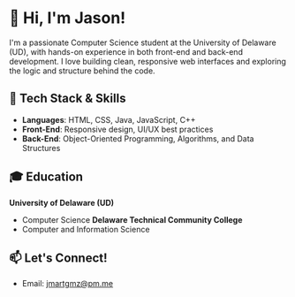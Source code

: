 # 👋 Hi, I'm Jason!

I'm a passionate Computer Science student at the University of Delaware (UD), with hands-on experience in both front-end and back-end development. I love building clean, responsive web interfaces and exploring the logic and structure behind the code.

## 🧠 Tech Stack & Skills
- **Languages**: HTML, CSS, Java, JavaScript, C++
- **Front-End**: Responsive design, UI/UX best practices
- **Back-End**: Object-Oriented Programming, Algorithms, and Data Structures

## 🎓 Education
**University of Delaware (UD)**  
- Computer Science
**Delaware Technical Community College**
- Computer and Information Science


## 📫 Let's Connect!
- Email: jmartgmz@pm.me

